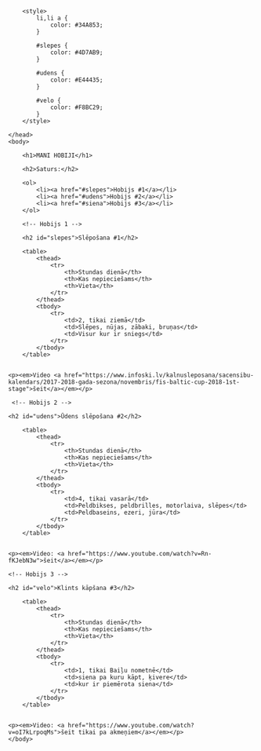 <html>
    <head>
        <title>Projekts - mani hobiji</title>
        <meta charset="utf-8">
        
        <style>
            li,li a {
                color: #34A853;
            }
            
            #slepes {
                color: #4D7AB9;
            }
            
            #udens {
                color: #E44435;
            }
            
            #velo {
                color: #F8BC29;
            }
        </style>
        
    </head>
    <body>
       
        <h1>MANI HOBIJI</h1>
        
        <h2>Saturs:</h2>
        
        <ol>
            <li><a href="#slepes">Hobijs #1</a></li>
            <li><a href="#udens">Hobijs #2</a></li>
            <li><a href="#siena">Hobijs #3</a></li>
        </ol>
        
        <!-- Hobijs 1 -->
        
        <h2 id="slepes">Slēpošana #1</h2>
        
        <table>
            <thead>
                <tr>
                    <th>Stundas dienā</th>
                    <th>Kas nepieciešams</th>
                    <th>Vieta</th>
                </tr>
            </thead>
            <tbody>
                <tr>
                    <td>2, tikai ziemā</td>
                    <td>Slēpes, nūjas, zābaki, bruņas</td>
                    <td>Visur kur ir sniegs</td>
                </tr>
            </tbody>
        </table>
        
        
    <p><em>Video <a href="https://www.infoski.lv/kalnusleposana/sacensibu-kalendars/2017-2018-gada-sezona/novembris/fis-baltic-cup-2018-1st-stage">šeit</a></em></p>
    
     <!-- Hobijs 2 -->
    
    <h2 id="udens">Ūdens slēpošana #2</h2>
        
        <table>
            <thead>
                <tr>
                    <th>Stundas dienā</th>
                    <th>Kas nepieciešams</th>
                    <th>Vieta</th>
                </tr>
            </thead>
            <tbody>
                <tr>
                    <td>4, tikai vasarā</td>
                    <td>Peldbikses, peldbrilles, motorlaiva, slēpes</td>
                    <td>Peldbaseins, ezeri, jūra</td>
                </tr>
            </tbody>
        </table>
        
        
    <p><em>Video: <a href="https://www.youtube.com/watch?v=Rn-fKJebN3w">šeit</a></em></p>
    
    <!-- Hobijs 3 -->
    
    <h2 id="velo">Klints kāpšana #3</h2>
        
        <table>
            <thead>
                <tr>
                    <th>Stundas dienā</th>
                    <th>Kas nepieciešams</th>
                    <th>Vieta</th>
                </tr>
            </thead>
            <tbody>
                <tr>
                    <td>1, tikai Baiļu nometnē</td>
                    <td>siena pa kuru kāpt, ķivere</td>
                    <td>kur ir piemērota siena</td>
                </tr>
            </tbody>
        </table>
        
        
    <p><em>Video: <a href="https://www.youtube.com/watch?v=oI7kLrpoqMs">šeit tikai pa akmeņiem</a></em></p>
    </body>
</html>
